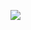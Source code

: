 <a href="#"><img src="[https://raw.githubusercontent.com/Zyrenth/Zyrenth/main/GitHub%20Portfolio%20v3.0.png](https://cdn.discordapp.com/attachments/965631519349682208/1170423786215059456/Github_Profile_Bio.png?ex=6558fd18&is=65468818&hm=cf90256402864e37f6090b7b1f913c20de2374aa2ceb91f44d15322b86da814c&)https://cdn.discordapp.com/attachments/965631519349682208/1170423786215059456/Github_Profile_Bio.png?ex=6558fd18&is=65468818&hm=cf90256402864e37f6090b7b1f913c20de2374aa2ceb91f44d15322b86da814c&"/></a>
